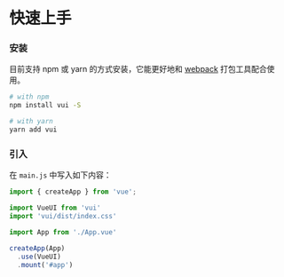 # 快速上手

### 安装

目前支持 npm 或 yarn 的方式安装，它能更好地和 [webpack][webpack] 打包工具配合使用。

```bash
# with npm
npm install vui -S

# with yarn
yarn add vui
```

### 引入

在 `main.js` 中写入如下内容：

```javascript
import { createApp } from 'vue';

import VueUI from 'vui'
import 'vui/dist/index.css'

import App from './App.vue'

createApp(App)
  .use(VueUI)
  .mount('#app')
```

[webpack]: https://webpack.docschina.org/
